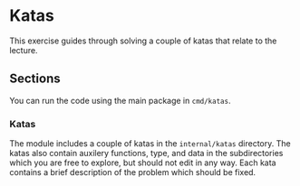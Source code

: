 # Katas

This exercise guides through solving a couple of katas that relate to the lecture.

## Sections

You can run the code using the main package in `cmd/katas`.

### Katas

The module includes a couple of katas in the `internal/katas` directory. The katas also contain auxilery functions, type, and data in the subdirectories which you are free to explore, but should not edit in any way. Each kata contains a brief description of the problem which should be fixed.
